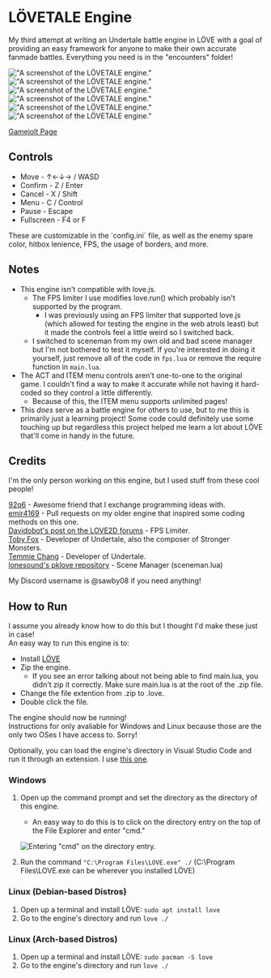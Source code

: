 # LÖVETALE Engine
<p>My third attempt at writing an Undertale battle engine in LÖVE with a goal of providing an easy framework for anyone to make their own accurate fanmade battles. Everything you need is in the "encounters" folder!</p>

!["A screenshot of the LÖVETALE engine."](./github/screenie1.png "A screenshot of the LÖVETALE engine.")
!["A screenshot of the LÖVETALE engine."](./github/screenie2.png "A screenshot of the LÖVETALE engine.")
!["A screenshot of the LÖVETALE engine."](./github/screenie3.png "A screenshot of the LÖVETALE engine.")
!["A screenshot of the LÖVETALE engine."](./github/screenie4.png "A screenshot of the LÖVETALE engine.")
!["A screenshot of the LÖVETALE engine."](./github/screenie5.png "A screenshot of the LÖVETALE engine.")
!["A screenshot of the LÖVETALE engine."](./github/screenie.gif "A screenshot of the LÖVETALE engine.")

[Gamejolt Page](https://gamejolt.com/games/lovetale/1000844)

## Controls
- Move - ↑←↓→ / WASD
- Confirm - Z / Enter
- Cancel - X / Shift
- Menu - C / Control
- Pause - Escape
- Fullscreen - F4 or F

<p>These are customizable in the `config.ini` file, as well as the enemy spare color, hitbox lenience, FPS, the usage of borders, and more.</p>

## Notes
- This engine isn't compatible with love.js.
    - The FPS limiter I use modifies love.run() which probably isn't supported by the program.
        - I was previously using an FPS limiter that supported love.js (which allowed for testing the engine in the web atrols  least) but it made the controls feel a little weird so I switched back.
    - I switched to sceneman from my own old and bad scene manager but I'm not bothered to test it myself. If you're interested in doing it yourself, just remove all of the code in `fps.lua` or remove the require function in `main.lua`.
- The ACT and ITEM menu controls aren't one-to-one to the original game. I couldn't find a way to make it accurate while not having it hard-coded so they control a little differently.
    - Because of this, the ITEM menu supports unlimited pages!
- This *does* serve as a battle engine for others to use, but to me this is primarily just a learning project! Some code could definitely use some touching up but regardless this project helped me learn a lot about LÖVE that'll come in handy in the future.

## Credits
<p>I'm the only person working on this engine, but I used stuff from these cool people!</p>

[92q6](https://github.com/92q6) - Awesome friend that I exchange programming ideas with.<br>
[emir4169](https://github.com/emir4169) - Pull requests on my older engine that inspired some coding methods on this one. <br>
[Davidobot's post on the LOVE2D forums](https://love2d.org/forums/viewtopic.php?p=199030&sid=5e50e42e22e4538ca0f3f7b0717aa2f2#p199030) - FPS Limiter. </br>
[Toby Fox](https://x.com/tobyfox) - Developer of Undertale, also the composer of Stronger Monsters. </br>
[Temmie Chang](https://x.com/tuyoki) - Developer of Undertale. </br>
[lonesound's pklove repository](https://codeberg.org/lonesound/pklove/src/branch/main/sceneman.lua) - Scene Manager (sceneman.lua)

<p>My Discord username is @sawby08 if you need anything!</p>

## How to Run
<p>I assume you already know how to do this but I thought I'd make these just in case!<br>An easy way to run this engine is to:</p>

- Install [LÖVE](https://love2d.org/)
- Zip the engine.
    - If you see an error talking about not being able to find main.lua, you didn't zip it correctly. Make sure main.lua is at the root of the .zip file.
- Change the file extention from .zip to .love.
- Double click the file.

<p>The engine should now be running!<br>Instructions for only avaliable for Windows and Linux because those are the only two OSes I have access to. Sorry!</p>

Optionally, you can load the engine's directory in Visual Studio Code and run it through an extension. I use [this one](https://marketplace.visualstudio.com/items?itemName=pixelbyte-studios.pixelbyte-love2d).

### Windows

1. Open up the command prompt and set the directory as the directory of this engine.

    - An easy way to do this is to click on the directory entry on the top of the File Explorer and enter "cmd."

    ![Entering "cmd" on the directory entry.](github/tut1.png)

2. Run the command `"C:\Program Files\LOVE.exe" ./` (C:\Program Files\LOVE.exe can be wherever you installed LÖVE)

### Linux (Debian-based Distros)

1. Open up a terminal and install LÖVE: `sudo apt install love`
2. Go to the engine's directory and run `love ./`

### Linux (Arch-based Distros)

1. Open up a terminal and install LÖVE: `sudo pacman -S love`
2. Go to the engine's directory and run `love ./`